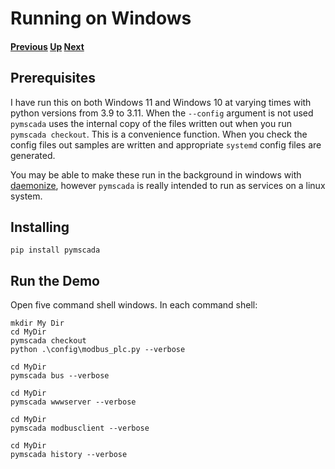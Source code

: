 # Running on Windows
#### [Previous](./weather.md) [Up](./README.md) [Next](./debian_demo.md)
## Prerequisites
I have run this on both Windows 11 and Windows 10 at varying times with python
versions from 3.9 to 3.11. When the ```--config``` argument is not used
```pymscada``` uses the internal copy of the files written out when you run
```pymscada checkout```. This is a convenience function. When you check the
config files out samples are written and appropriate ```systemd``` config files
are generated.

You may be able to make these run in the background in windows with
[daemonize](https://github.com/thesharp/daemonize), however ```pymscada``` is
really intended to run as services on a linux system.

## Installing

```shell
pip install pymscada
```

## Run the Demo

Open five command shell windows. In each command shell:
```shell
mkdir My Dir
cd MyDir
pymscada checkout
python .\config\modbus_plc.py --verbose
```
```shell
cd MyDir
pymscada bus --verbose
```
```shell
cd MyDir
pymscada wwwserver --verbose
```
```shell
cd MyDir
pymscada modbusclient --verbose
```
```shell
cd MyDir
pymscada history --verbose
```
